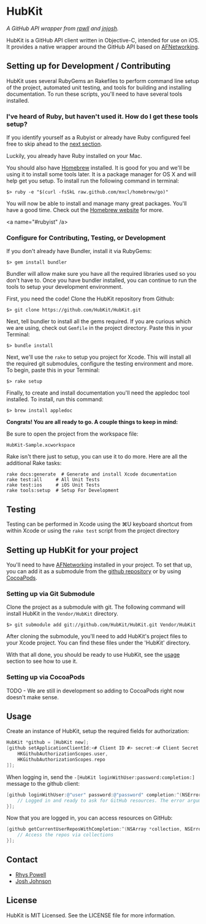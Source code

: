 # HubKit

*A GitHub API wrapper from [rpwll](http://github.com/rpwll) and [jnjosh](http://github.com/jnjosh).*

HubKit is a GitHub API client written in Objective-C, intended for use on iOS. It provides a native wrapper around the GitHub API based on [AFNetworking][afn].

## Setting up for Development / Contributing

HubKit uses several RubyGems an Rakefiles to perform command line setup of the project, automated unit testing, and tools for building and installing documentation. To run these scripts, you'll need to have several tools installed. 

### I've heard of Ruby, but haven't used it. How do I get these tools setup? ###

If you identify yourself as a Rubyist or already have Ruby configured feel free to skip ahead to the [next section](#rubyist).

Luckily, you already have Ruby installed on your Mac.

You should also have [Homebrew](http://mxcl.github.com/homebrew) installed. It is good for you and we'll be using it to install some tools later. It is a package manager for OS X and will help get you setup. To install run the following command in terminal:

    $> ruby -e "$(curl -fsSkL raw.github.com/mxcl/homebrew/go)"

You will now be able to install and manage many great packages. You'll have a good time. Check out the [Homebrew website](http://mxcl.github.com/homebrew/) for more.

<a name="#rubyist" /a>
### Configure for Contributing, Testing, or Development

If you don't already have Bundler, install it via RubyGems:

    $> gem install bundler

Bundler will allow make sure you have all the required libraries used so you don't have to. Once you have bundler installed, you can continue to run the tools to setup your development environment.

First, you need the code! Clone the HubKit repository from Github:
    
    $> git clone https://github.com/HubKit/HubKit.git

Next, tell bundler to install all the gems required. If you are curious which we are using, check out `Gemfile` in the project directory. Paste this in your Terminal:

    $> bundle install

Next, we'll use the `rake` to setup you project for Xcode. This will install all the required git submodules, configure the testing environment and more. To begin, paste this in your Terminal:

    $> rake setup

Finally, to create and install documentation you'll need the appledoc tool installed. To install, run this command:

    $> brew install appledoc

__Congrats! You are all ready to go. A couple things to keep in mind:__

Be sure to open the project from the workspace file: 

    HubKit-Sample.xcworkspace

Rake isn't there just to setup, you can use it to do more. Here are all the additional Rake tasks:

    rake docs:generate  # Generate and install Xcode documentation
    rake test:all     # All Unit Tests
    rake test:ios     # iOS Unit Tests
    rake tools:setup  # Setup For Development

## Testing

Testing can be performed in Xcode using the ⌘U keyboard shortcut from within Xcode or using the `rake test` script from the project directory

## Setting up HubKit for your project

You'll need to have [AFNetworking](http://afnetworking.com) installed in your project. To set that up, you can add it as a submodule from the [github repository][afn] or by using [CocoaPods](http://cocoapods.org).

### Setting up via Git Submodule

Clone the project as a submodule with git. The following command will install HubKit in the `Vendor/HubKit` directory.

    $> git submodule add git://github.com/HubKit/HubKit.git Vendor/HubKit

After cloning the submodule, you'll need to add HubKit's project files to your Xcode project. You can find these files under the 'HubKit' directory.

With that all done, you should be ready to use HubKit, see the [usage](#usage) section to see how to use it.

### Setting up via CocoaPods

TODO - We are still in development so adding to CocoaPods right now doesn't make sense. 

## Usage

Create an instance of HubKit, setup the required fields for authorization:

```objective-c
HubKit *github = [HubKit new];
[github setApplicationClientId:<# Client ID #> secret:<# Client Secret #> requestedScopes:@[ 
    HKGithubAuthorizationScopes.user, 
    HKGithubAuthorizationScopes.repo
]];
```

When logging in, send the `-[HubKit loginWithUser:password:completion:]` message to the github client:

```objective-c
[github loginWithUser:@"user" password:@"password" completion:^(NSError *error) {
    // Logged in and ready to ask for GitHub resources. The error argument is sent if something goes wrong, otherwise it is nil.
}];
```

Now that you are logged in, you can access resources on GitHub:

```objective-c
[github getCurrentUserReposWithCompletion:^(NSArray *collection, NSError *error) {
    // Access the repos via collections
}];
```

## Contact

- [Rhys Powell](http://github.com/rpwll)
- [Josh Johnson](http://github.com/jnjosh)

## License

HubKit is MIT Licensed. See the LICENSE file for more information.

[afn]: https://github.com/AFNetworking/AFNetworking
